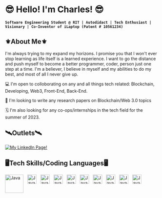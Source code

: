 <h1>😎 Hello! I'm Charles! 😎</h1>

**`Software Engineering Student @ RIT | Autodidact | Tech Enthusiast | Visionary | Co-Inventor of iLaptop (Patent # 10561234)`**

<h2>⚜️About Me⚜️</h2>
<p>I'm always trying to my expand my horizons. I promise you that I won't ever stop learning as life itself is a learned experience.
I want to go the distance and push myself to become a better programmer, coder, person just one step at a time.
I'm a believer, I believe in myself and my abilities to do my best, and most of all I never give up.</p>

<p>
💻 I'm open to colloborating on any and all things tech related: Blockchain, Developing, Web3, Front-End, Back-End.
</p><p>
📒 I'm looking to write any research papers on Blockchain/Web 3.0 topics
</p><p>
🗓 I'm also looking for any co-ops/internships in the tech field for the summer of 2023.
</p>

<h2>🛰Outlets🛰</h2>
<p align="left">
    <a href = "https://www.linkedin.com/in/charles-von-goins-ii-968aa824a/">
    <img alt="My LinkedIn Page!"
    src = "https://img.shields.io/badge/LinkedIn-%230077B5.svg?logo=linkedin&logoColor=white">
    </a>
</p>

<h2>🖥Tech Skills/Coding Languages🖥</h2>
<img align="left" alt='Java' width='60px' style='padding-right:10px' src="https://cdn.jsdelivr.net/gh/devicons/devicon/icons/python/python-original-wordmark.svg"/>
<img align="left" alt='Java' width='30px' style='padding-right:10px' src="https://cdn.jsdelivr.net/gh/devicons/devicon/icons/visualstudio/visualstudio-plain-wordmark.svg"/>
<img align="left" alt='Java' width='30px' style='padding-right:10px' src="https://cdn.jsdelivr.net/gh/devicons/devicon/icons/github/github-original-wordmark.svg"/>
<img align="left" alt='Java' width='30px' style='padding-right:10px' src="https://cdn.jsdelivr.net/gh/devicons/devicon/icons/git/git-original-wordmark.svg"/>
<img align="left" alt='Java' width='30px' style='padding-right:10px' src="https://cdn.jsdelivr.net/gh/devicons/devicon/icons/linux/linux-original.svg"/>
<img align="left" alt='Java' width='30px' style='padding-right:10px' src="https://cdn.jsdelivr.net/gh/devicons/devicon/icons/html5/html5-original-wordmark.svg"/>
<img align="left" alt='Java' width='30px' style='padding-right:10px' src="https://cdn.jsdelivr.net/gh/devicons/devicon/icons/ie10/ie10-original.svg"/>
<img align="left" alt='Java' width='30px' style='padding-right:10px' src="https://cdn.jsdelivr.net/gh/devicons/devicon/icons/googlecloud/googlecloud-original-wordmark.svg"/>
<img align="left" alt='Java' width='30px' style='padding-right:10px' src="https://cdn.jsdelivr.net/gh/devicons/devicon/icons/matlab/matlab-original.svg"/>
<img align="left" alt='Java' width='30px' style='padding-right:10px' src="https://cdn.jsdelivr.net/gh/devicons/devicon/icons/pytest/pytest-original-wordmark.svg"/>










